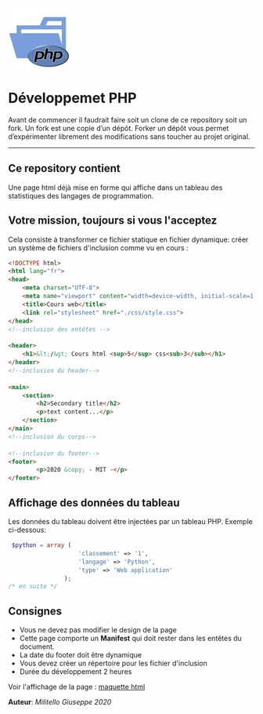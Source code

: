 ![php logo](image/php.png "php logo") 
# Développemet PHP 
Avant de commencer il faudrait faire soit un clone de ce repository soit un fork. Un fork est une copie d’un dépôt. Forker un dépôt vous permet d’expérimenter librement des modifications sans toucher au projet original.

- - -
## Ce repository contient
Une page html déjà mise en forme qui affiche dans un tableau des statistiques des langages de programmation.

## Votre mission, toujours si vous l'acceptez
Cela consiste à transformer ce fichier statique en fichier dynamique: créer un système de fichiers d'inclusion comme vu en cours :
```html
<!DOCTYPE html>
<html lang="fr">
<head>
    <meta charset="UTF-8">
    <meta name="viewport" content="width=device-width, initial-scale=1.0">
    <title>Cours web</title>
    <link rel="stylesheet" href="./css/style.css">
</head>
<!--inclusion des entêtes -->

<header>
    <h1>&lt;/&gt; Cours html <sup>5</sup> css<sub>3</sub></h1>
</header>
<!--inclusion du header-->

<main>
    <section>
        <h2>Secondary title</h2>
        <p>text content...</p>
    </section>
</main>
<!--inclusion du corps-->

<!--inclusion du footer-->
<footer>
        <p>2020 &copy; - MIT -</p>
</footer>
```
## Affichage des données du tableau
Les données du tableau doivent être injectées par un tableau PHP. Exemple ci-dessous:

```PHP
 $python = array (
                    'classement' => '1',
                    'langage' => 'Python',
                    'type' => 'Web application'
                );
/* en suite */


```   
## Consignes
* Vous ne devez pas modifier le design de la page
* Cette page comporte un **Manifest** qui doit rester dans les entêtes du document.
* La date du footer doit être dynamique
* Vous devez créer un répertoire pour les fichier d'inclusion
* Durée du développement 2 heures

Voir l'affichage de la page : [maquette html](https://giusmili.github.io/exercice_php/index.html "Page en html")

**Auteur**: _Militello_ _Giuseppe_ _2020_
        

